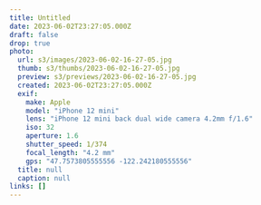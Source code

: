 ```yaml
---
title: Untitled
date: 2023-06-02T23:27:05.000Z
draft: false
drop: true
photo:
  url: s3/images/2023-06-02-16-27-05.jpg
  thumb: s3/thumbs/2023-06-02-16-27-05.jpg
  preview: s3/previews/2023-06-02-16-27-05.jpg
  created: 2023-06-02T23:27:05.000Z
  exif:
    make: Apple
    model: "iPhone 12 mini"
    lens: "iPhone 12 mini back dual wide camera 4.2mm f/1.6"
    iso: 32
    aperture: 1.6
    shutter_speed: 1/374
    focal_length: "4.2 mm"
    gps: "47.7573805555556 -122.242180555556"
  title: null
  caption: null
links: []
---
```


